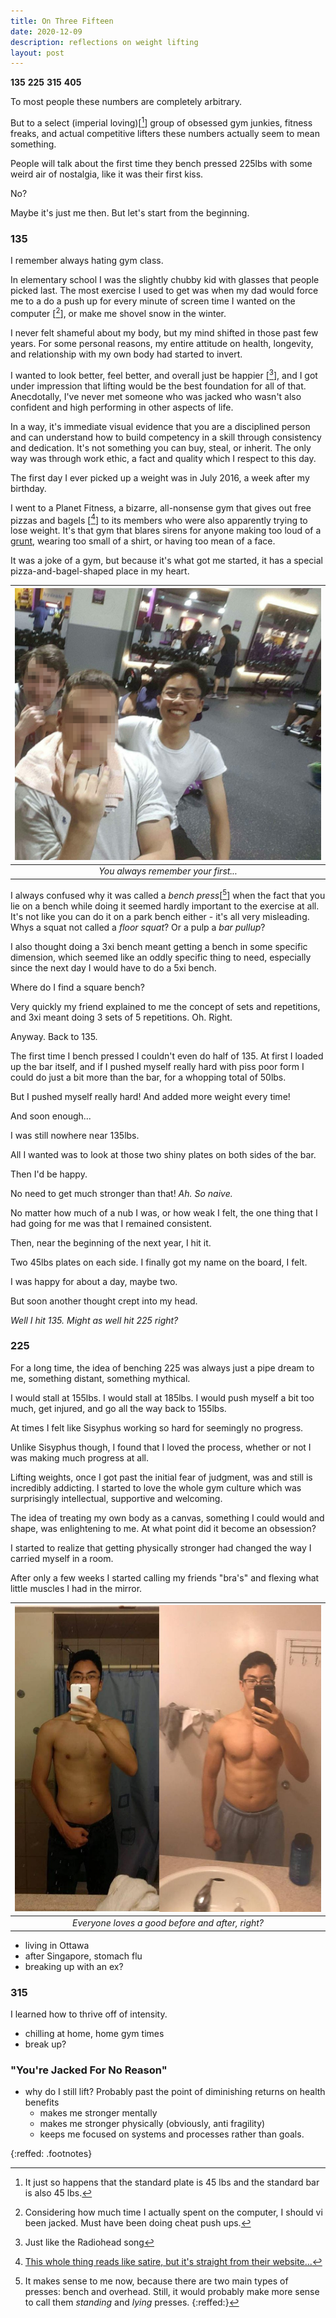 ```yaml
---
title: On Three Fifteen
date: 2020-12-09
description: reflections on weight lifting
layout: post
---
```

 **135**
 **225**
 **315**
 **405**

To most people these numbers are completely arbitrary.  

But to a select (imperial loving)[[^1]] group of obsessed gym junkies, fitness freaks, and actual competitive lifters these numbers actually seem to mean something. 

People will talk about the first time they bench pressed 225lbs with some weird air of nostalgia, like it was their first kiss.

No?

Maybe it's just me then. But let's start from the beginning.

### 135

I remember always hating gym class. 

In elementary school I was the slightly chubby kid with glasses that people picked last. The most exercise I used to get was when my dad would force me to a do a push up for every minute of screen time I wanted on the computer [[^2]], or make me shovel snow in the winter. 

I never felt shameful about my body, but my mind shifted in those past few years. For some personal reasons, my entire attitude on health, longevity, and relationship with my own body had started to invert. 

I wanted to look better, feel better, and overall just be happier [[^3]], and I got under impression that lifting would be the best foundation for all of that. Anecdotally, I've never met someone who was jacked who wasn't also confident and high performing in other aspects of life. 

In a way, it's immediate visual evidence that you are a disciplined person and can understand how to build competency in a skill through consistency and dedication. It's not something you can buy, steal, or inherit. The only way was through work ethic, a fact and quality which I respect to this day.

The first day I ever picked up a weight was in July 2016, a week after my birthday. 

I went to a Planet Fitness, a bizarre, all-nonsense gym that gives out free pizzas and bagels [[^4]] to its members who were also apparently trying to lose weight. It's that gym that blares sirens for anyone making too loud of a [grunt](https://youtu.be/UXP6WaVTJpM), wearing too small of a shirt, or having too mean of a face.

It was a joke of a gym, but because it's what got me started, it has a special pizza-and-bagel-shaped place in my heart.  

|![](/assets/315/monta135.jpg)|
|:--:|
| _You always remember your first..._ |

I always confused why it was called a _bench press_[[^5]] when the fact that you lie on a bench while doing it seemed hardly important to the exercise at all. It's not like you can do it on a park bench either - it's all very misleading. Whys a squat not called a _floor squat_? Or a pulp a _bar pullup_?

I also thought doing a 3xi bench meant getting a bench in some specific dimension, which seemed like an oddly specific thing to need, especially since the next day I would have to do a 5xi bench. 

Where do I find a square bench? 

Very quickly my friend explained to me the concept of sets and repetitions, and 3xi meant doing 3 sets of 5 repetitions. Oh. Right.

Anyway. Back to 135.  

The first time I bench pressed I couldn't even do half of 135. At first I loaded up the bar itself, and if I pushed myself really hard with piss poor form I could do just a bit more than the bar, for a whopping total of 50lbs. 

But I pushed myself really hard! And added more weight every time! 

And soon enough...

I was still nowhere near 135lbs. 

All I wanted was to look at those two shiny plates on both sides of the bar. 

Then I'd be happy.

No need to get much stronger than that! _Ah. So naive._

No matter how much of a nub I was, or how weak I felt, the one thing that I had going for me was that I remained consistent. 

Then, near the beginning of the next year, I hit it. 

Two 45lbs plates on each side. I finally got my name on the board, I felt. 

I was happy for about a day, maybe two. 

But soon another thought crept into my head.

_Well I hit 135. Might as well hit 225 right?_

### 225

For a long time, the idea of benching 225 was always just a pipe dream to me, something distant, something mythical. 

I would stall at 155lbs. I would stall at 185lbs. I would push myself a bit too much, get injured, and go all the way back to 155lbs. 

At times I felt like Sisyphus working so hard for seemingly no progress. 

Unlike Sisyphus though, I found that I loved the process, whether or not I was making much progress at all.

Lifting weights, once I got past the initial fear of judgment, was and still is incredibly addicting. I started to love the whole gym culture which was surprisingly intellectual, supportive and welcoming. 

The idea of treating my own body as a canvas, something I could would and shape, was enlightening to me. At what point did it become an obsession?


I started to realize that getting physically stronger had changed the way I carried myself in a room.

After only a few weeks I started calling my friends "bra's" and flexing what little muscles I had in the mirror.

|![](/assets/315/monta225.jpeg)|
|:--:|
| _Everyone loves a good before and after, right?_ |

* living in Ottawa
* after Singapore, stomach flu
* breaking up with an ex?

### 315

I learned how to thrive off of intensity.

* chilling at home, home gym times
* break up?




### "You're Jacked For No Reason"

* why do I still lift? Probably past the point of diminishing returns on health benefits
	* makes me stronger mentally 
	* makes me stronger physically (obviously, anti fragility)
	* keeps me focused on systems and processes rather than goals.


{:reffed: .footnotes}
[^1]: It just so happens that the standard plate is 45 lbs and the standard bar is also 45 lbs. 
[^2]: Considering how much time I actually spent on the computer, I should vi been jacked. Must have been doing cheat push ups.
[^3]: Just like the Radiohead song
[^4]: [This whole thing reads like satire, but it's straight from their website...](https://www.planetfitness.ca/newsroom/press-release/planet-fitness-throws-biggest-pizza-bagel-and-workout-party-planet)
[^5]: It makes sense to me now, because there are two main types of presses: bench and overhead. Still, it would probably make more sense to call them _standing_ and _lying_ presses.
{:reffed:}
